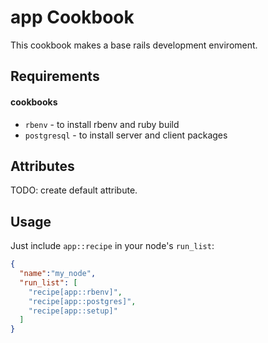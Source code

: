 app Cookbook
==================

This cookbook makes a base rails development enviroment.

Requirements
------------
#### cookbooks
- `rbenv` - to install rbenv and ruby build
- `postgresql` - to install server and client packages

Attributes
----------
TODO: create default attribute.

Usage
-----
Just include `app::recipe` in your node's `run_list`:

```json
{
  "name":"my_node",
  "run_list": [
    "recipe[app::rbenv]",
    "recipe[app::postgres]",
    "recipe[app::setup]"
  ]
}
```
